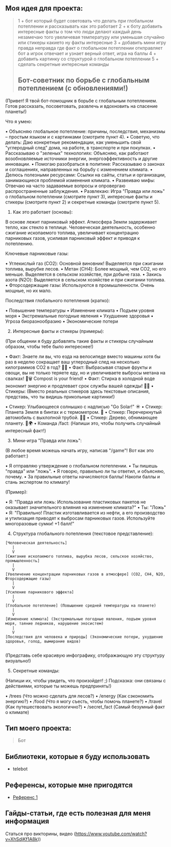 ## Моя идея для проекта:
>1 + бот который будет советовать что делать при глобальном потеплении и рассказывать как это работает
>2 + к боту добавить интересные факты о том что люди делают каждый день незамечаю того увеличевая температуру или уменьшая случайно или стикеры какието ну факты интересные
>3 + добавить мини игру правда неправда где факт о глобальном потеплении откправляет бот а игрок отвечает и узнает верный ответ, игра на баллы
>4 + добавить картинку со структурой о глобальном потеплении
>5 + сделать секретные интересные команды
>
> ## Бот-советник по борьбе с глобальным потеплением (с обновлениями!)

(Привет! Я твой бот-помощник в борьбе с глобальным потеплением. Готов рассказать, посоветовать, развлечь и вдохновить на спасение планеты!)

Что я умею:

•  Объясняю глобальное потепление: причины, последствия, механизмы – простым языком и с картинками (смотрите пункт 4).
•  Советую, что делать: Даю конкретные рекомендации, как уменьшить свой "углеродный след" дома, на работе, в транспорте и при покупках.
•  Рассказываю о "зеленых" технологиях: Объясняю, как работают возобновляемые источники энергии, энергоэффективность и другие инновации.
•  Помогаю разобраться в политике: Рассказываю о законах и соглашениях, направленных на борьбу с изменением климата.
•  Делюсь полезными ресурсами: Ссылки на сайты, статьи и организации, занимающиеся проблемой изменения климата.
•  Развеиваю мифы: Отвечаю на часто задаваемые вопросы и опровергаю распространенные заблуждения.
•  Развлекаю: Игра "Правда или ложь" о глобальном потеплении (смотрите пункт 3), интересные факты и стикеры (смотрите пункт 2) и секретные команды (смотрите пункт 5).

1. Как это работает (основы):

В основе лежит парниковый эффект. Атмосфера Земли задерживает тепло, как стекло в теплице. Человеческая деятельность, особенно сжигание ископаемого топлива, увеличивает концентрацию парниковых газов, усиливая парниковый эффект и приводя к потеплению.

Ключевые парниковые газы:

•  Углекислый газ (CO2): Основной виновник! Выделяется при сжигании топлива, вырубке лесов.
•  Метан (CH4): Более мощный, чем CO2, но его меньше. Выделяется в сельском хозяйстве, при добыче газа.
•  Закись азота (N2O): Выделяется в сельском хозяйстве и при сжигании топлива.
•  Фторсодержащие газы: Используются в промышленности. Очень мощные, но их мало.

Последствия глобального потепления (кратко):

•  Повышение температуры
•  Изменение климата
•  Подъем уровня моря
•  Экстремальные погодные явления
•  Ухудшение здоровья
•  Угроза биоразнообразию
•  Экономические потери

2. Интересные факты и стикеры (примеры):

(При общении я буду добавлять такие факты и стикеры случайным образом, чтобы тебе было интереснее!)

•  Факт: Знаете ли вы, что езда на велосипеде вместо машины хотя бы раз в неделю сокращает ваш углеродный след на несколько килограммов CO2 в год? 🚴‍♀️
•  Факт: Выбрасывая старые фрукты и овощи, вы не только теряете еду, но и увеличиваете выбросы метана на свалках! 🍎🗑️ Compost is your friend!
•  Факт: Стирка в холодной воде экономит энергию и продлевает срок службы вашей одежды! 🧺💧
•  Стикеры: (Вместо реальных стикеров здесь текстовые описания, представь, что ты видишь прикольные картинки!)

  •  Стикер: Улыбающееся солнышко с надписью "Go Solar!" ☀️
  •  Стикер: Планета Земля в бинтах и с термометром. 🤒
  •  Стикер: Перечеркнутый автомобиль с выхлопной трубой. 🚗🚫
  •  Стикер: Дерево, обнимающее планету. 🌳🌍
•  Команда /fact: (Напиши это, чтобы получить случайный интересный факт!)

3. Мини-игра "Правда или ложь":

(В любое время можешь начать игру, написав "/game"! Вот как это работает:)

•  Я отправляю утверждение о глобальном потеплении.
•  Ты пишешь "правда" или "ложь".
•  Я говорю, правильно ли ты ответил, и объясняю, почему.
•  За правильные ответы начисляются баллы! Накопи баллы и стань экспертом по климату!

(Пример):

•  Я: "Правда или ложь: Использование пластиковых пакетов не оказывает значительного влияния на изменение климата?"
•  Ты: "Ложь"
•  Я: "Правильно! Пластик изготавливается из нефти, а его производство и утилизация приводят к выбросам парниковых газов. Используйте многоразовые сумки! +1 балл!"

4. Структура глобального потепления (текстовое представление):
```
[Человеческая деятельность]
   |
   V
[Сжигание ископаемого топлива, вырубка лесов, сельское хозяйство, промышленность]
   |
   V
[Увеличение концентрации парниковых газов в атмосфере] (CO2, CH4, N2O, Фторсодержащие газы)
   |
   V
[Усиление парникового эффекта]
   |
   V
[Глобальное потепление] (Повышение средней температуры на планете)
   |
   V
[Изменение климата] (Экстремальные погодные явления, подъем уровня моря, таяние ледников, нарушение экосистем)
   |
   V
[Последствия для человека и природы] (Экономические потери, ухудшение здоровья, голод, вымирание видов)


```
(Представь себе красивую инфографику, отображающую эту структуру визуально!)

5. Секретные команды:

(Напиши их, чтобы увидеть, что произойдет! ;) Подсказка: они связаны с действиями, которые ты можешь предпринять!)

•  /trees (Что можно сделать для лесов?)
•  /energy (Как сэкономить энергию?)
•  /food (Что я могу съесть, чтобы помочь планете?)
•  /travel (Как путешествовать экологично?)
• /secret_fact (Самый безумный факт о климате)


## Тип моего проекта:
> Бот

## Библиотеки, которые я буду использовать
- telebot

## Референсы, которые мне пригодятся
- [Референс 1](https://t.me/gpt3_unlim_chatbot)

## Гайды-статьи, где есть полезная для меня информация
Статься про викторины, видео (https://www.youtube.com/watch?v=XhSdjKf1A8k))
